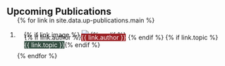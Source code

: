<h2 id="up-publications" style="margin: 2px 0px -15px;">Upcoming Publications</h2>

<div class="publications">
<ol class="bibliography">

{% for link in site.data.up-publications.main %}

<li>
<div class="pub-row">
  <div class="col-sm-3 abbr" style="position: relative;padding-right: 15px;padding-left: 15px;">
    {% if link.image %} 
    <img src="{{ link.image }}" class="teaser img-fluid z-depth-1" style="width=60%;height=40%">
    {% endif %}
    <div style="position: absolute; top: 8px; left: 16px; display: flex; flex-wrap: wrap;">
      {% if link.author %}  
        <div class="badge" style="background-color: #9b2226; color: #fff; margin-right: 5px;">{{ link.author }}</div>
      {% endif %}
      {% if link.topic %} 
        <div class="badge" style="background-color: #344e41; color: #fff;">{{ link.topic }}</div>
      {% endif %}
    </div>
  </div>
</div>
</li>

<br>

{% endfor %}

</ol>
</div>

